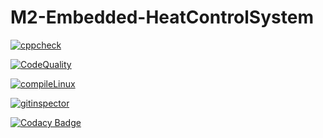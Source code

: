 # M2-Embedded-HeatControlSystem

[![cppcheck](https://github.com/Valagurunathan-N/M2-Embedded-HeatControlSystem/actions/workflows/cppcheck.yml/badge.svg)](https://github.com/Valagurunathan-N/M2-Embedded-HeatControlSystem/actions/workflows/cppcheck.yml)

[![CodeQuality](https://github.com/Valagurunathan-N/M2-Embedded-HeatControlSystem/actions/workflows/CodeQuality.yml/badge.svg)](https://github.com/Valagurunathan-N/M2-Embedded-HeatControlSystem/actions/workflows/CodeQuality.yml)

[![compileLinux](https://github.com/Valagurunathan-N/M2-Embedded-HeatControlSystem/actions/workflows/compileLinux.yml/badge.svg)](https://github.com/Valagurunathan-N/M2-Embedded-HeatControlSystem/actions/workflows/compileLinux.yml)

[![gitinspector](https://github.com/Valagurunathan-N/M2-Embedded-HeatControlSystem/actions/workflows/gitinspector.yml/badge.svg)](https://github.com/Valagurunathan-N/M2-Embedded-HeatControlSystem/actions/workflows/gitinspector.yml)

[![Codacy Badge](https://app.codacy.com/project/badge/Grade/efbf755c2b764b969f07c24d4e6d1a06)](https://www.codacy.com/gh/Valagurunathan-N/M2-Embedded-HeatControlSystem/dashboard?utm_source=github.com&amp;utm_medium=referral&amp;utm_content=Valagurunathan-N/M2-Embedded-HeatControlSystem&amp;utm_campaign=Badge_Grade)
